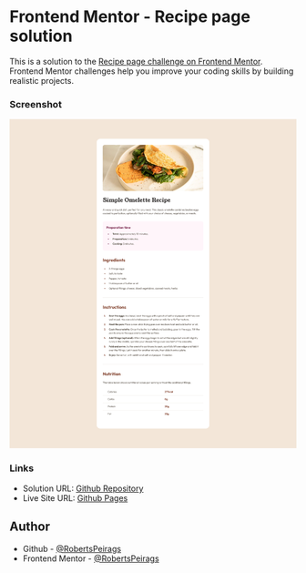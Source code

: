 # Frontend Mentor - Recipe page solution

This is a solution to the [Recipe page challenge on Frontend Mentor](https://www.frontendmentor.io/challenges/recipe-page-KiTsR8QQKm). Frontend Mentor challenges help you improve your coding skills by building realistic projects. 

### Screenshot

![](./screenshot.png)

### Links
- Solution URL: [Github Repository](https://github.com/RobertsPeirags/frontend-mentor-recipe-page/)
- Live Site URL: [Github Pages](https://robertspeirags.github.io/frontend-mentor-recipe-page/dist/index.html)

## Author
- Github - [@RobertsPeirags](https://github.com/RobertsPeirags)
- Frontend Mentor - [@RobertsPeirags](https://frontendmentor.io/profile/RobertsPeirags)